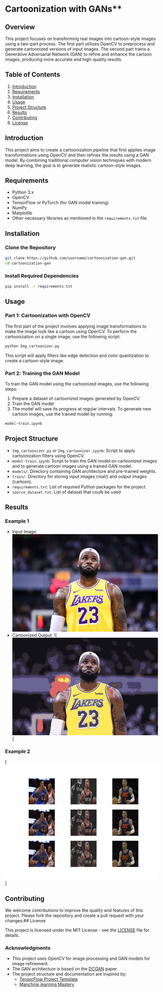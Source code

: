 #  Cartoonization with GANs**


## Overview

This project focuses on transforming real images into cartoon-style images using a two-part process. The first part utilizes OpenCV to preprocess and generate cartoonized versions of input images. The second part trains a Generative Adversarial Network (GAN) to refine and enhance the cartoon images, producing more accurate and high-quality results.

## Table of Contents

1. [Introduction](#introduction)
2. [Requirements](#requirements)
3. [Installation](#installation)
4. [Usage](#usage)
5. [Project Structure](#project-structure)
6. [Results](#results)
7. [Contributing](#contributing)
8. [License](#license)

## Introduction

This project aims to create a cartoonization pipeline that first applies image transformations using OpenCV and then refines the results using a GAN model. By combining traditional computer vision techniques with modern deep learning, the goal is to generate realistic cartoon-style images.

## Requirements

* Python 3.x
* OpenCV
* TensorFlow or PyTorch (for GAN model training)
* NumPy
* Matplotlib
* Other necessary libraries as mentioned in the `requirements.txt` file.

## Installation

### Clone the Repository

```bash
git clone https://github.com/username/cartoonization-gan.git
cd cartoonization-gan
```

### Install Required Dependencies

```bash
pip install -r requirements.txt
```

## Usage

### Part 1: Cartoonization with OpenCV

The first part of the project involves applying image transformations to make the image look like a cartoon using OpenCV. To perform the cartoonization on a single image, use the following script:

```bash
python Img_cartoonizer.py 
```

This script will apply filters like edge detection and color quantization to create a cartoon-style image.

### Part 2: Training the GAN Model

To train the GAN model using the cartoonized images, use the following steps:

1. Prepare a dataset of cartoonized images generated by OpenCV.
2. Train the GAN model
3. The model will save its progress at regular intervals. To generate new cartoon images, use the trained model by running:

```bash
model-train.ipynb
```

## Project Structure

* `Img_cartoonizer.py` or `Img_cartoonizer.ipynb`: Script to apply cartoonization filters using OpenCV.
* `model-train.ipynb`: Script to train the GAN model on cartoonized images and to generate cartoon images using a trained GAN model.
* `models/`: Directory containing GAN architecture and pre-trained weights.
* `train/`: Directory for storing input images (real/) and output images (cartoon).
* `requirements.txt`: List of required Python packages for the project.
* `source_dataset.txt`: List of dataset that coulb be used

## Results

### Example 1

* Input Image: ![Original Image](train/real/img_001.jpg "Original")
* Cartoonized Output: ![![Cartoonized Image](train/cartoon/cartoon_001.jpg)]

### Example 2

[![alt text](plot_002600.png)]

## Contributing

We welcome contributions to improve the quality and features of this project. Please fork the repository and create a pull request with your changes.## License

This project is licensed under the MIT License - see the [LICENSE](LICENSE) file for details.

### Acknowledgments

* This project uses OpenCV for image processing and GAN models for image refinement.
* The GAN architecture is based on the [DCGAN](https://arxiv.org/abs/1511.06434) paper.
* The project structure and documentation are inspired by:
  * [TensorFlow Project Template](https://github.com/tensorflow/template)
  * [Manchine learning Mastery](https://machinelearningmastery.com/how-to-develop-a-pix2pix-gan-for-image-to-image-translation/)
